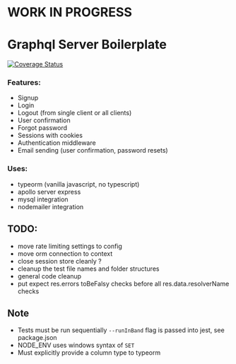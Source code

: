 # WORK IN PROGRESS

# Graphql Server Boilerplate

[![Coverage Status](https://coveralls.io/repos/github/varsnotwars/graphql-server-boilerplate/badge.svg?branch=master)](https://coveralls.io/github/varsnotwars/graphql-server-boilerplate?branch=master)

### Features:

- Signup
- Login
- Logout (from single client or all clients)
- User confirmation
- Forgot password
- Sessions with cookies
- Authentication middleware
- Email sending (user confirmation, password resets)

### Uses:

- typeorm (vanilla javascript, no typescript)
- apollo server express
- mysql integration
- nodemailer integration

## TODO:

- move rate limiting settings to config
- move orm connection to context
- close session store cleanly ?
- cleanup the test file names and folder structures
- general code cleanup
- put expect res.errors toBeFalsy checks before all res.data.resolverName checks

## Note

- Tests must be run sequentially `--runInBand` flag is passed into jest, see package.json
- NODE_ENV uses windows syntax of `SET`
- Must explicitly provide a column type to typeorm
